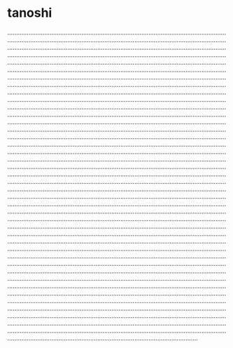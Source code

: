 # tanoshi

........................................................................................................................................................................................................................................................................................................................................................................................................................................................................................................................................................................................................................................................................................................................................................................................................................................................................................................................................................................................................................................................................................................................................................................................................................................................................................................................................................................................................................................................................................................................................................................................................................................................................................................................................................................................................................................................................................................................................................................................................................................................................................................................................................................................................................................................................................................................................................................................................................................................................................................................................................................................................................................................................................................................................................................................................................................................................................................................................................................................................................................................................................................................................................................................................................................................................................................................................................................................................................................................................................................................................................................................................................................................................................................................................................................................................................................................................................................................................................................................................................................................................................................................................................................................................................................................................................................................................................................................................................................................................................................................................................................................................................................................................................................................................................................................................................................................................................................................................................................................................................................................................................................................................................................................................................................................................................................................................................................................................